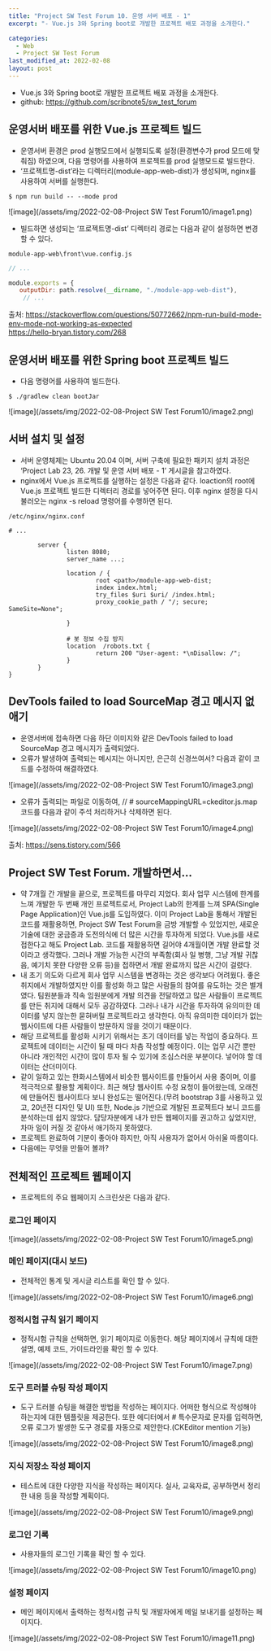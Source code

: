 ```yaml
---
title: "Project SW Test Forum 10. 운영 서버 배포 - 1"
excerpt: "- Vue.js 3와 Spring boot로 개발한 프로젝트 배포 과정을 소개한다."

categories:
  - Web
  - Project SW Test Forum
last_modified_at: 2022-02-08
layout: post
---
```

- Vue.js 3와 Spring boot로 개발한 프로젝트 배포 과정을 소개한다.
- github: <https://github.com/scribnote5/sw_test_forum>



## 운영서버 배포를 위한 Vue.js 프로젝트 빌드
- 운영서버 환경은 prod 실행모드에서 실행되도록 설정(환경변수가 prod 모드에 맞춰짐) 하였으며, 다음 명령어를 사용하여 프로젝트를 prod 실행모드로 빌드한다.
- ‘프로젝트명-dist’라는 디렉터리(module-app-web-dist)가 생성되며, nginx를 사용하여 서버를 실행한다.

```console
$ npm run build -- --mode prod
```

![image](/assets/img/2022-02-08-Project SW Test Forum10/image1.png)

- 빌드하면 생성되는 ‘프로젝트명-dist’ 디렉터리 경로는 다음과 같이 설정하면 변경할 수 있다.

```
module-app-web\front\vue.config.js
```

```javascript
// ...

module.exports = {
   outputDir: path.resolve(__dirname, "./module-app-web-dist"),
    // ...
```

출처: <https://stackoverflow.com/questions/50772662/npm-run-build-mode-env-mode-not-working-as-expected><br>
<https://hello-bryan.tistory.com/268>



## 운영서버 배포를 위한 Spring boot 프로젝트 빌드
- 다음 명령어를 사용하여 빌드한다.

```
$ ./gradlew clean bootJar
```

![image](/assets/img/2022-02-08-Project SW Test Forum10/image2.png)

## 서버 설치 및 설정
- 서버 운영체제는 Ubuntu 20.04 이며, 서버 구축에 필요한 패키지 설치 과정은 ‘Project Lab 23, 26. 개발 및 운영 서버 배포 - 1’ 게시글을 참고하였다.
- nginx에서 Vue.js 프로젝트를 실행하는 설정은 다음과 같다. loaction의 root에 Vue.js 프로젝트 빌드한 디렉터리 경로를 넣어주면 된다. 이후 nginx 설정을 다시 불러오는 nginx -s reload 명령어를 수행하면 된다.

```
/etc/nginx/nginx.conf
```

```
# ...

        server {
                listen 8080;
                server_name ...;

                location / {
                        root <path>/module-app-web-dist;
                        index index.html;
                        try_files $uri $uri/ /index.html;
                        proxy_cookie_path / "/; secure; SameSite=None";

                }

                # 봇 정보 수집 방지
                location  /robots.txt {
                        return 200 "User-agent: *\nDisallow: /";
                }
        }
}
```



## DevTools failed to load SourceMap 경고 메시지 없애기
- 운영서버에 접속하면 다음 하단 이미지와 같은 DevTools failed to load SourceMap  경고 메시지가 출력되었다.
- 오류가 발생하여 출력되는 메시지는 아니지만, 은근히 신경쓰여서? 다음과 같이 코드를 수정하여 해결하였다.

![image](/assets/img/2022-02-08-Project SW Test Forum10/image3.png)

- 오류가 출력되는 파일로 이동하여, // # sourceMappingURL=ckeditor.js.map 코드를 다음과 같이 주석 처리하거나 삭제하면 된다.

![image](/assets/img/2022-02-08-Project SW Test Forum10/image4.png)

출처: <https://sens.tistory.com/566>



## Project SW Test Forum. 개발하면서…
- 약 7개월 간 개발을 끝으로, 프로젝트를 마무리 지었다. 회사 업무 시스템에 한계를 느껴 개발한 두 번째 개인 프로젝트로서, Project Lab의 한계를 느껴 SPA(Single Page Application)인 Vue.js를 도입하였다. 이미 Project Lab을 통해서 개발된 코드를 재활용하면, Project SW Test Forum을 금방 개발할 수 있었지만, 새로운 기술에 대한 궁금증과 도전의식에 더 많은 시간을 투자하게 되었다. Vue.js를 새로 접한다고 해도 Project Lab. 코드를 재활용하면 길어야 4개월이면 개발 완료할 것이라고 생각했다. 그러나 개발 가능한 시간의 부족함(회사 일 병행, 그냥 개발 귀찮음, 예기치 못한 다양한 오류 등)을 접하면서 개발 완료까지 많은 시간이 걸렸다.
- 내 초기 의도와 다르게 회사 업무 시스템을 변경하는 것은 생각보다 어려웠다. 좋은 취지에서 개발하였지만 이를 활성화 하고 많은 사람들의 참여를 유도하는 것은 별개였다. 팀원분들과 직속 임원분에게 개발 의견을 전달하였고 많은 사람들이 프로젝트를 만든 취지에 대해서 모두 공감하였다. 그러나 내가 시간을 투자하여 유의미한 데이터를 넣지 않는한 묻혀버릴 프로젝트라고 생각한다. 아직 유의미한 데이터가 없는 웹사이트에 다른 사람들이 방문하지 않을 것이기 때문이다.
- 해당 프로젝트를 활성화 시키기 위해서는 초기 데이터를 넣는 작업이 중요하다. 프로젝트에 데이터는 시간이 될 때 마다 차츰 작성할 예정이다. 이는 업무 시간 뿐만 아니라 개인적인 시간이 많이 투자 될 수 있기에 조심스러운 부분이다. 넣어야 할 데이터는 산더미이다.
- 같이 일하고 있는 한화시스템에서 비슷한 웹사이트를 만들어서 사용 중이며, 이를 적극적으로 활용할 계획이다. 최근 해당 웹사이트 수정 요청이 들어왔는데, 오래전에 만들어진 웹사이트다 보니 완성도는 떨어진다.(무려 bootstrap 3를 사용하고 있고, 20년전 디자인 및 UI) 또한, Node.js 기반으로 개발된 프로젝트다 보니 코드를 분석하는데 쉽지 않았다. 담당자분에게 내가 만든 웹페이지를 권고하고 싶었지만, 차마 일이 커질 것 같아서 애기하지 못하였다.
- 프로젝트 완료하여 기분이 좋아야 하지만, 아직 사용자가 없어서 아쉬울 따름이다.
- 다음에는 무엇을 만들어 볼까?



## 전체적인 프로젝트 웹페이지
- 프로젝트의 주요 웹페이지 스크린샷은 다음과 같다.


### 로그인 페이지

![image](/assets/img/2022-02-08-Project SW Test Forum10/image5.png)


### 메인 페이지(대시 보드)
- 전체적인 통계 및 게시글 리스트를 확인 할 수 있다.

![image](/assets/img/2022-02-08-Project SW Test Forum10/image6.png)


### 정적시험 규칙 읽기 페이지
- 정적시험 규칙을 선택하면, 읽기 페이지로 이동한다. 해당 페이지에서 규칙에 대한 설명, 예제 코드, 가이드라인을 확인 할 수 있다.

![image](/assets/img/2022-02-08-Project SW Test Forum10/image7.png)


### 도구 트러블 슈팅 작성 페이지
- 도구 트러블 슈팅을 해결한 방법을 작성하는 페이지다. 어떠한 형식으로 작성해야 하는지에 대한 템플릿을 제공한다. 또한 에디터에서 # 특수문자로 문자를 입력하면, 오류 로그가 발생한 도구 경로를 자동으로 제안한다.(CKEditor mention 기능)

![image](/assets/img/2022-02-08-Project SW Test Forum10/image8.png)


### 지식 저장소 작성 페이지
- 테스트에 대한 다양한 지식을 작성하는 페이지다. 실사, 교육자료, 공부하면서 정리한 내용 등을 작성할 계획이다.

![image](/assets/img/2022-02-08-Project SW Test Forum10/image9.png)


### 로그인 기록
- 사용자들의 로그인 기록을 확인 할 수 있다.

![image](/assets/img/2022-02-08-Project SW Test Forum10/image10.png)


### 설정 페이지
- 메인 페이지에서 출력하는 정적시험 규칙 및 개발자에게 메일 보내기를 설정하는 페이지다.

![image](/assets/img/2022-02-08-Project SW Test Forum10/image11.png)
